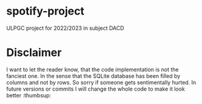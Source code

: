 # spotify-project
ULPGC project for 2022/2023 in subject DACD 

<h1>Disclaimer</h1> 
I want to let the reader know, that the code implementation is not the fanciest one. In the sense that the SQLite database has been filled by columns and not by rows. So sorry if someone gets sentimentally hurted. In future versions or commits I will change the whole code to make it look better :thumbsup:
